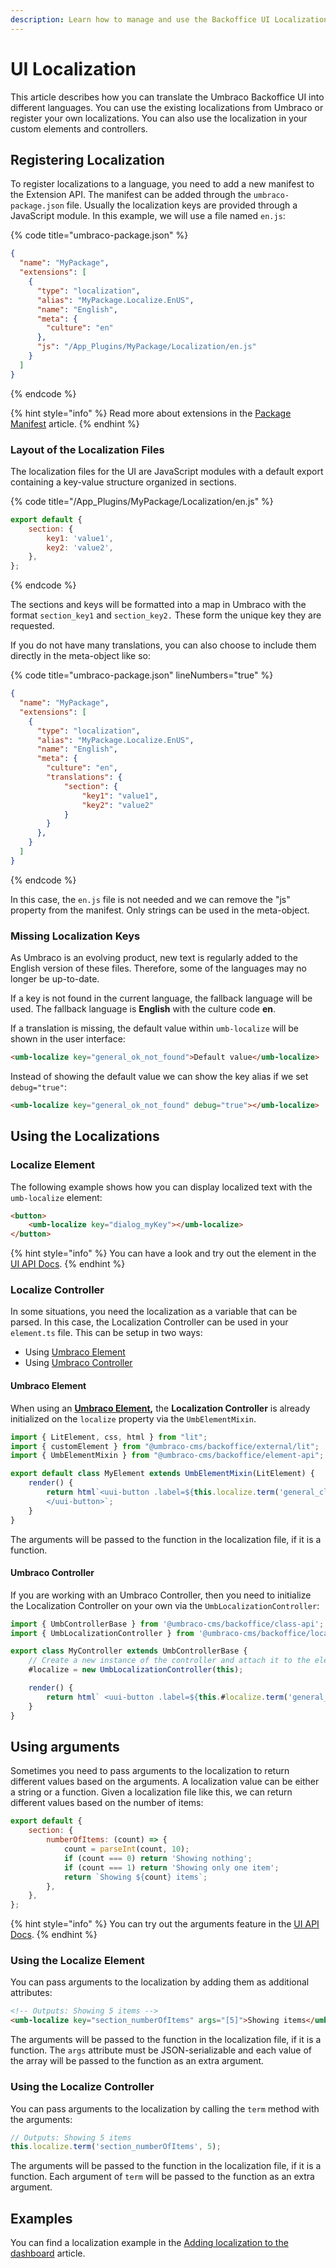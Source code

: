 ```yaml
---
description: Learn how to manage and use the Backoffice UI Localization files.
---
```


# UI Localization

This article describes how you can translate the Umbraco Backoffice UI into different languages. You can use the existing localizations from Umbraco or register your own localizations. You can also use the localization in your custom elements and controllers.

## Registering Localization

To register localizations to a language, you need to add a new manifest to the Extension API. The manifest can be added through the `umbraco-package.json` file. Usually the localization keys are provided through a JavaScript module. In this example, we will use a file named `en.js`:

{% code title="umbraco-package.json" %}
```json
{
  "name": "MyPackage",
  "extensions": [
    {
      "type": "localization",
      "alias": "MyPackage.Localize.EnUS",
      "name": "English",
      "meta": {
        "culture": "en"
      },
      "js": "/App_Plugins/MyPackage/Localization/en.js"
    }
  ]
}
```
{% endcode %}

{% hint style="info" %}
Read more about extensions in the [Package Manifest](../package-manifest.md) article.
{% endhint %}

### Layout of the Localization Files

The localization files for the UI are JavaScript modules with a default export containing a key-value structure organized in sections.

{% code title="/App_Plugins/MyPackage/Localization/en.js" %}
```js
export default {
    section: {
        key1: 'value1',
        key2: 'value2',
    },
};
```
{% endcode %}

The sections and keys will be formatted into a map in Umbraco with the format `section_key1` and `section_key2.` These form the unique key they are requested.

If you do not have many translations, you can also choose to include them directly in the meta-object like so:

{% code title="umbraco-package.json" lineNumbers="true" %}
```json
{
  "name": "MyPackage",
  "extensions": [
    {
      "type": "localization",
      "alias": "MyPackage.Localize.EnUS",
      "name": "English",
      "meta": {
        "culture": "en",
        "translations": {
            "section": {
                "key1": "value1",
                "key2": "value2"
            }
        }
      },
    }
  ]
}
```
{% endcode %}

In this case, the `en.js` file is not needed and we can remove the "js" property from the manifest. Only strings can be used in the meta-object.

### Missing Localization Keys

As Umbraco is an evolving product, new text is regularly added to the English version of these files. Therefore, some of the languages may no longer be up-to-date.

If a key is not found in the current language, the fallback language will be used. The fallback language is **English** with the culture code **en**.

If a translation is missing, the default value within `umb-localize` will be shown in the user interface:

```html
<umb-localize key="general_ok_not_found">Default value</umb-localize>
```

Instead of showing the default value we can show the key alias if we set `debug="true"`:

```html
<umb-localize key="general_ok_not_found" debug="true"></umb-localize>
```

## Using the Localizations

### Localize Element

The following example shows how you can display localized text with the `umb-localize` element:

```html
<button>
    <umb-localize key="dialog_myKey"></umb-localize>
</button>
```

{% hint style="info" %}
You can have a look and try out the element in the [UI API Docs](https://apidocs.umbraco.com/v14/ui/?path=/docs/api-localization-umblocalizeelement--docs).
{% endhint %}

### **Localize Controller**

In some situations, you need the localization as a variable that can be parsed. In this case, the Localization Controller can be used in your `element.ts` file. This can be setup in two ways:

* Using [Umbraco Element](ui-localization.md#umbraco-element)
* Using [Umbraco Controller](ui-localization.md#umbraco-controller)

#### Umbraco Element

When using an [**Umbraco Element**](../umbraco-element/)**,** the **Localization Controller** is already initialized on the `localize` property via the `UmbElementMixin`.

```typescript
import { LitElement, css, html } from "lit";
import { customElement } from "@umbraco-cms/backoffice/external/lit";
import { UmbElementMixin } from "@umbraco-cms/backoffice/element-api";

export default class MyElement extends UmbElementMixin(LitElement) {
    render() {
        return html`<uui-button .label=${this.localize.term('general_close')}>
        </uui-button>`;
    }
}
```

The arguments will be passed to the function in the localization file, if it is a function.

#### Umbraco Controller

If you are working with an Umbraco Controller, then you need to initialize the Localization Controller on your own via the `UmbLocalizationController`:

```typescript
import { UmbControllerBase } from '@umbraco-cms/backoffice/class-api';
import { UmbLocalizationController } from '@umbraco-cms/backoffice/localization-api';

export class MyController extends UmbControllerBase {
    // Create a new instance of the controller and attach it to the element
    #localize = new UmbLocalizationController(this);

    render() {
        return html` <uui-button .label=${this.#localize.term('general_close')}></uui-button> `;
    }
}
```

## Using arguments

Sometimes you need to pass arguments to the localization to return different values based on the arguments. A localization value can be either a string or a function. Given a localization file like this, we can return different values based on the number of items:

```javascript
export default {
    section: {
        numberOfItems: (count) => {
            count = parseInt(count, 10);
            if (count === 0) return 'Showing nothing';
            if (count === 1) return 'Showing only one item';
            return `Showing ${count} items`;
        },
    },
};
```

{% hint style="info" %}
You can try out the arguments feature in the [UI API Docs](https://apidocs.umbraco.com/v14/ui/?path=/story/api-localization-umblocalizeelement--with-arguments).
{% endhint %}

### Using the Localize Element

You can pass arguments to the localization by adding them as additional attributes:

```html
<!-- Outputs: Showing 5 items -->
<umb-localize key="section_numberOfItems" args="[5]">Showing items</umb-localize>
```

The arguments will be passed to the function in the localization file, if it is a function. The `args` attribute must be JSON-serializable and each value of the array will be passed to the function as an extra argument.

### Using the Localize Controller

You can pass arguments to the localization by calling the `term` method with the arguments:

```typescript
// Outputs: Showing 5 items
this.localize.term('section_numberOfItems', 5);
```

The arguments will be passed to the function in the localization file, if it is a function. Each argument of `term` will be passed to the function as an extra argument.

## Examples

You can find a localization example in the [Adding localization to the dashboard](../../tutorials/creating-a-custom-dashboard/adding-localization-to-the-dashboard.md) article.

